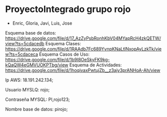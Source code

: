 ﻿# ProyectoIntegrado grupo rojo
- Enric, Gloria, Javi, Luis, Jose

Esquema base de datos: https://drive.google.com/file/d/17_AzZyPsbRonhKbV04MYapRcH4zkQETW/view?ts=5cdacedb
Esquema Clases: https://drive.google.com/file/d/1RAAdb7Fc689YvnpKNaLtINxopAyLzkTk/view?ts=5cdaceca
Esquema Casos de Uso: https://drive.google.com/file/d/1b9I8OeSkyFK9kg-kQaQW4eGMVUOKPTbg/view
Esquema de Actividades: https://drive.google.com/file/d/1hoqivaxPwtujZb__z3ajy3prANHoA-Ah/view

Ip AWS: 18.191.242.134;

Usuario MYSLQ: rojo;

Contraseña MYSQL: PI,rojo123;

Nombre base de datos: pirojo;